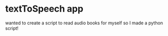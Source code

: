 # textToSpeech app
wanted to create a script to read audio books for myself so I made a python script!
